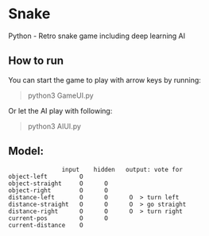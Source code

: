 # Snake
Python - Retro snake game including deep learning AI

## How to run
You can start the game to play with arrow keys by running:
> python3 GameUI.py

Or let the AI play with following:
> python3 AIUI.py


## Model:
```
               input    hidden   output: vote for
object-left         O
object-straight     O      O
object-right        O      O
distance-left       O      O      O  > turn left  
distance-straight   O      O      O  > go straight
distance-right      O      O      O  > turn right
current-pos         O      O
current-distance    O
```
